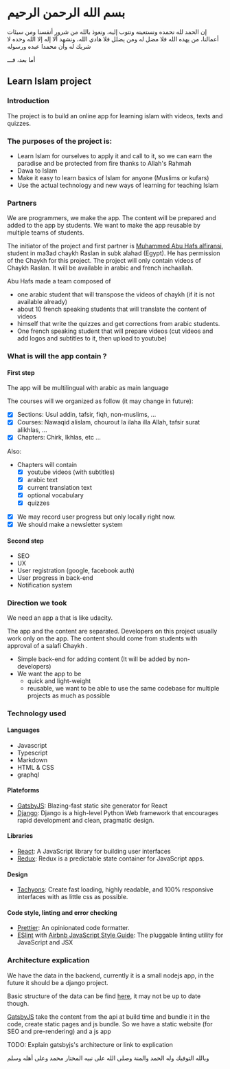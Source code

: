 # بسم الله الرحمن الرحيم

إن الحمد لله نحمده ونستعينه ونتوب إليه، ونعوذ بالله من شرور أنفسنا ومن سيئات أعمالنا، من يهده الله فلا مضل له ومن يضلل فلا هادي الله، ونشهد ألا إله إلا الله وحده لا شريك له وأن محمدا عبده ورسوله

أما بعد، فـــ

## Learn Islam project

### Introduction

The project is to build an online app for learning islam with videos, texts and quizzes.

### The purposes of the project is:

- Learn Islam for ourselves to apply it and call to it, so we can earn the paradise and be protected from fire thanks to Allah's Rahmah
- Dawa to Islam
- Make it easy to learn basics of Islam for anyone (Muslims or kufars)
- Use the actual technology and new ways of learning for teaching Islam

### Partners

We are programmers, we make the app. The content will be prepared and added to the app by students. We want to make the app reusable by multiple teams of students.

The initiator of the project and first partner is [Muhammed Abu Hafs alfiransi](http://darfurqan.fr/), student in ma3ad chaykh Raslan in subk alahad (Egypt). He has permission of the Chaykh for this project.
The project will only contain videos of Chaykh Raslan. It will be available in arabic and french inchaallah.

Abu Hafs made a team composed of

- one arabic student that will transpose the videos of chaykh (if it is not available already)
- about 10 french speaking students that will translate the content of videos
- himself that write the quizzes and get corrections from arabic students.
- One french speaking student that will prepare videos (cut videos and add logos and subtitles to it, then upload to youtube)

### What is will the app contain ?

#### First step

The app will be multilingual with arabic as main language

The courses will we organized as follow (it may change in future):

- [x] Sections: Usul addin, tafsir, fiqh, non-muslims, ...
- [x] Courses: Nawaqid alislam, chourout la ilaha illa Allah, tafsir surat alikhlas, ...
- [x] Chapters: Chirk, Ikhlas, etc ...

Also:

- Chapters will contain
  - [x] youtube videos (with subtitles)
  - [x] arabic text
  - [x] current translation text
  - [x] optional vocabulary
  - [x] quizzes
- [x] We may record user progress but only locally right now.
- [x] We should make a newsletter system

#### Second step

- SEO
- UX
- User registration (google, facebook auth)
- User progress in back-end
- Notification system

### Direction we took

We need an app a that is like udacity.

The app and the content are separated. Developers on this project usually work only on the app. The content should come from students with approval of a salafi Chaykh .

- Simple back-end for adding content (It will be added by non-developers)
- We want the app to be
  - quick and light-weight
  - reusable, we want to be able to use the same codebase for multiple projects as much as possible

### Technology used

#### Languages

- Javascript
- Typescript
- Markdown
- HTML & CSS
- graphql

#### Plateforms

- [GatsbyJS](https://www.gatsbyjs.org/): Blazing-fast static site generator for React
- [Django](https://djangoproject.com): Django is a high-level Python Web framework that encourages rapid development and clean, pragmatic design.

#### Libraries

- [React](https://reactjs.org): A JavaScript library for building user interfaces
- [Redux](http://redux.js.org/): Redux is a predictable state container for JavaScript apps.

#### Design

- [Tachyons](http://tachyons.io/): Create fast loading, highly readable, and 100% responsive interfaces with as little css as possible.

#### Code style, linting and error checking

- [Prettier](https://github.com/prettier/prettier/): An opinionated code formatter.
- [ESlint](https://eslint.org/) with [Airbnb JavaScript Style Guide](https://github.com/airbnb/javascript): The pluggable linting utility for JavaScript and JSX

### Architecture explication

We have the data in the backend, currently it is a small nodejs app, in the future it should be a django project.

Basic structure of the data can be find [here](https://www.draw.io/?lightbox=1&highlight=0000ff&edit=_blank&layers=1&nav=1&title=Learn%20Islam#R7Zpbb6M4FMc%2FTV5XsYG0eWzo3KRWGm12tbuPLjhgjbGRMU0yn36PwYRQwiybUGYeXEUVPviCz8%2BX%2F7G88MLs8EmRPH2WMeULvIwPC%2B9xgfGdv4b%2FxnCsDcHaGhLF4tqEWsOWfafWuLTWksW06GTUUnLN8q4xkkLQSHdsRCm572bbSd5tNScJ7Rm2EeF9618s1mltvcd3rf0zZUnatIxWtn8vJPqWKFkK294Ce7vqr36dkaYu29EiJbHcn5m8DwsvVFLq%2Bik7hJQb1zZuq8t9HHh7%2Bm5FhR5TANcFXgkvbde34E8mhf08fWxcUuxZxomA1GYnhd7aN0tIRynj8RM5ytK0WWjwQZPapFKx75CfcHiFwACvlbbE8crUxjgPJZcKDEJWDbSFtqYy24yiBRT72vQNvTE9k0Mn4xMpdPOBknOSF%2Byl%2BmRTMCMqYWIjtZaZzdR08OPZ97T4vE3ftdbbr1RpejgzWVd%2FojKjWh0hSzMvLHU7K%2B7u6%2BS%2BHWLIt1nS8%2BEVrOzQtsM6OdXcooUHS%2Fcyaa9HeoE3Zl4xbbzyAI%2FPW62YSHrooXe6IqfkN%2FoG1QV6hLNEQJLTnSlm3MNgaj1Ys5a5qSwnEbT1VOV59FvL77bfxiSh7I5X8yNlcUyFgSs10eTlNPhyyYSu%2FBJs4AfuC5e%2FBYsAPjyENGrT8DPZlQ6lgL4QVnGkMEz21AyVC4TxaMIWKV6NQ4onIOoPEJUqpqomKsrsBZ4d0KuBBng%2BoMEAUNgKI8XyalmuJ%2Brzo2N6PdOx6%2B4UTPH9AFQuE1nT%2FJIZNeJ4Xs0TLf35gHrLAaAFL5MaqNtGbybaeHkOoqhPNJSlKvpz0mng2zWwf60IbsrdhBr1UDsV%2FJ%2FT9zRBfkkZjPoxrNPB0yOdUwijoWDVKeGJqY5dfT08gRS%2Bc1L43YEiNFI5eRNsp97Qduq08JRI%2FRmRov6pUpiSXF%2FYPZ0anl4Ne2NZT3ImjIZOnJwc%2FtEM9kdT%2FhlyeOXk8AxIZ5XDQ8IpghWx6oOTwrcTnfVUeD0U4JSKtNGNm6c3U533bHgobnV6eEqkcx4O40shzht4VMQP5tIJpGJGMiniP1JmHAkvjHa0boRUo3KN51OdNQoYnKGOf58n%2FjFlwKc%2FEJmgmhNqTdaHNO5ca%2Bl78NxjK%2BsxRTksOa%2B0U%2Fkll9nqvprRcKZgV%2FcdBYt8r1tFIUsVUVuqdXy%2FItyVwqhZJJuK6g73KqoInvo4DuqlI8OpoQ6Cqx3SHf0%2Fg9yb0OPk%2F%2F8LLvDWnYpwsHw3cP0F9s%2FChabvEpqur41Mmx33pmV36HILzQjjbiu9iPg0O37JwHTwesuOUXM90yDVx9wd%2F94CdM6wFA%2BdNDig0wF9x6gUku1F43ozbi9zex%2F%2BBQ%3D%3D), it may not be up to date though.

[GatsbyJS](https://www.gatsbyjs.org/) take the content from the api at build time and bundle it in the code, create static pages and js bundle. So we have a static website (for SEO and pre-rendering) and a js app

TODO: Explain gatsbyjs's architecture or link to explication

وبالله التوفيك وله الحمد والمنة وصلى الله على نبيه المختار محمد وعلى أهله وسلم
